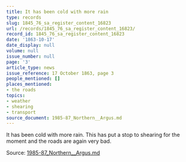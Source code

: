 ```yaml
---
title: It has been cold with more rain
type: records
slug: 1845_76_sa_register_content_16823
url: /records/1845_76_sa_register_content_16823/
record_id: 1845_76_sa_register_content_16823
date: '1863-10-17'
date_display: null
volume: null
issue_number: null
page: '3'
article_type: news
issue_reference: 17 October 1863, page 3
people_mentioned: []
places_mentioned:
- the roads
topics:
- weather
- shearing
- transport
source_document: 1985-87_Northern__Argus.md
---
```


It has been cold with more rain.  This has put a stop to shearing for the moment and the roads are again very bad.

Source: [1985-87_Northern__Argus.md](/downloads/markdown/1985-87_Northern__Argus.md)
